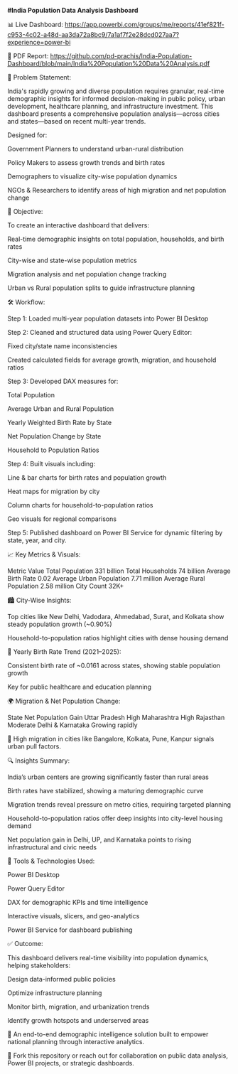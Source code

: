 **#India Population Data Analysis Dashboard**

📊 Live Dashboard: https://app.powerbi.com/groups/me/reports/41ef821f-c953-4c02-a48d-aa3da72a8bc9/7a1af7f2e28dcd027aa7?experience=power-bi

📄 PDF Report: https://github.com/pd-prachis/India-Population-Dashboard/blob/main/India%20Population%20Data%20Analysis.pdf

📌 Problem Statement:

India's rapidly growing and diverse population requires granular, real-time demographic insights for informed decision-making in public policy, urban development, healthcare planning, and infrastructure investment. This dashboard presents a comprehensive population analysis—across cities and states—based on recent multi-year trends.

Designed for:

Government Planners to understand urban-rural distribution

Policy Makers to assess growth trends and birth rates

Demographers to visualize city-wise population dynamics

NGOs & Researchers to identify areas of high migration and net population change

🎯 Objective:

To create an interactive dashboard that delivers:

Real-time demographic insights on total population, households, and birth rates

City-wise and state-wise population metrics

Migration analysis and net population change tracking

Urban vs Rural population splits to guide infrastructure planning

🛠️ Workflow:

Step 1: Loaded multi-year population datasets into Power BI Desktop

Step 2: Cleaned and structured data using Power Query Editor:

Fixed city/state name inconsistencies

Created calculated fields for average growth, migration, and household ratios

Step 3: Developed DAX measures for:

Total Population

Average Urban and Rural Population

Yearly Weighted Birth Rate by State

Net Population Change by State

Household to Population Ratios

Step 4: Built visuals including:

Line & bar charts for birth rates and population growth

Heat maps for migration by city

Column charts for household-to-population ratios

Geo visuals for regional comparisons

Step 5: Published dashboard on Power BI Service for dynamic filtering by state, year, and city.

📈 Key Metrics & Visuals:

Metric	Value
Total Population	331 billion
Total Households	74 billion
Average Birth Rate	0.02
Average Urban Population	7.71 million
Average Rural Population	2.58 million
City Count	32K+

🏙️ City-Wise Insights:

Top cities like New Delhi, Vadodara, Ahmedabad, Surat, and Kolkata show steady population growth (~0.90%)

Household-to-population ratios highlight cities with dense housing demand

📆 Yearly Birth Rate Trend (2021–2025):

Consistent birth rate of ~0.0161 across states, showing stable population growth

Key for public healthcare and education planning

🌍 Migration & Net Population Change:

State	Net Population Gain
Uttar Pradesh	High
Maharashtra	High
Rajasthan	Moderate
Delhi & Karnataka	Growing rapidly

📌 High migration in cities like Bangalore, Kolkata, Pune, Kanpur signals urban pull factors.

🔍 Insights Summary:

India’s urban centers are growing significantly faster than rural areas

Birth rates have stabilized, showing a maturing demographic curve

Migration trends reveal pressure on metro cities, requiring targeted planning

Household-to-population ratios offer deep insights into city-level housing demand

Net population gain in Delhi, UP, and Karnataka points to rising infrastructural and civic needs

💼 Tools & Technologies Used:

Power BI Desktop

Power Query Editor

DAX for demographic KPIs and time intelligence

Interactive visuals, slicers, and geo-analytics

Power BI Service for dashboard publishing

✅ Outcome:

This dashboard delivers real-time visibility into population dynamics, helping stakeholders:

Design data-informed public policies

Optimize infrastructure planning

Monitor birth, migration, and urbanization trends

Identify growth hotspots and underserved areas


💬 An end-to-end demographic intelligence solution built to empower national planning through interactive analytics.

📁 Fork this repository or reach out for collaboration on public data analysis, Power BI projects, or strategic dashboards.
